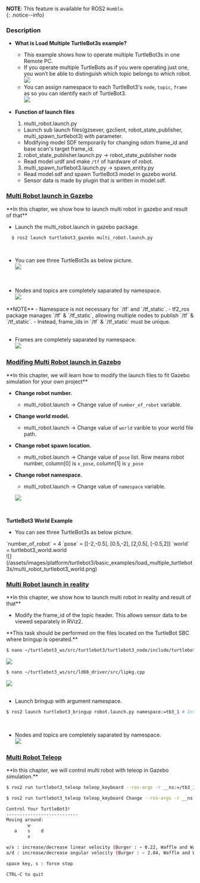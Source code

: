 
**NOTE**: This feature is available for ROS2 `Humble`.  
{: .notice--info}  


### Description  

  - **What is Load Multiple TurtleBot3s example?**  
    - This example shows how to operate multiple TurtleBot3s in one Remote PC.  
    - If you operate multiple TurtleBots as if you were operating just one, you won’t be able to distinguish which topic belongs to which robot.  
    ![](/assets/images/platform/turtlebot3/basic_examples/load_multiple_turtlebot3s/explain1.png)  
    - You can assign namespace to each TurtleBot3's `node`, `topic`, `frame` as so you can identify each of TurtleBot3.  
    ![](/assets/images/platform/turtlebot3/basic_examples/load_multiple_turtlebot3s/explain2.png)  

  - **Function of launch files**  
    1. multi_robot.launch.py  
      - Launch sub launch files(gzsever, gzclient, robot_state_publisher, multi_spawn_turtlebot3) with parameter.  
      - Modifying model SDF temporarily for changing odom frame_id and base scan's target frame_id.  
    2. robot_state_publisher.launch.py → robot_state_publisher node  
      - Read model urdf and make `/tf` of hardware of robot.  
    3. multi_spawn_turtlebot3.launch.py → spawn_entity.py  
      - Read model.sdf and spawn TurtleBot3 model in gazebo world.  
      - Sensor data is made by plugin that is written in model.sdf.  

### [Multi Robot launch in Gazebo](#multi-robot-launch-in-gazebo)  

<div class="notice">  
  **In this chapter, we show how to launch multi robot in gazebo and result of that**  
</div>  

- Launch the multi_robot.launch in gazebo package.  
```bash
  $ ros2 launch turtlebot3_gazebo multi_robot.launch.py  
```  
<br>

- You can see three TurtleBot3s as below picture.  
   ![](/assets/images/platform/turtlebot3/basic_examples/load_multiple_turtlebot3s/multi_robot_gazebo.png)  
<br>

- Nodes and topics are completely saparated by namespace.  
  ![](/assets/images/platform/turtlebot3/basic_examples/load_multiple_turtlebot3s/node_graph_gazebo.png)  

<div class="notice--info">
**NOTE**  
  - Namespace is not necessary for `/tf` and `/tf_static`.  
  - tf2_ros package manages `/tf` & `/tf_static`, allowing multiple nodes to publish `/tf` & `/tf_static`.  
  - Instead, frame_ids in `/tf` & `/tf_static` must be unique.  
</div>
<br>

- Frames are completely saparated by namespace.  
  ![](/assets/images/platform/turtlebot3/basic_examples/load_multiple_turtlebot3s/frames_graph_gazebo.png)  

### [Modifing Multi Robot launch in Gazebo](#modifing-multi-robot-launch)  

<div class="notice">
  **In this chapter, we will learn how to modify the launch files to fit Gazebo simulation for your own project**  
</div>

- **Change robot number.**  
  - multi_robot.launch → Change value of `number_of_robot` variable.  
- **Change world model.**  
  - multi_robot.launch → Change value of `world` varible to your world file path.  
- **Change robot spawn location.**  
  - multi_robot.launch → Change value of `pose` list. Row means robot number, column[0] is `x_pose`, column[1] is `y_pose`  
- **Change robot namespace.**  
  - multi_robot.launch → Change value of `namespace` variable.  

  ![](/assets/images/platform/turtlebot3/basic_examples/load_multiple_turtlebot3s/multi_robot_code.png)  
<br>

**TurtleBot3 World Example**  
- You can see three TurtleBot3s as below picture.  
<div class="notice--info">
  `number_of_robot` = 4  
  `pose` = [[-2,-0.5], [0.5,-2], [2,0.5], [-0.5,2]]  
  `world` = turtlebot3_world.world  
</div>
  ![](/assets/images/platform/turtlebot3/basic_examples/load_multiple_turtlebot3s/multi_robot_turtlebot3_world.png)  


### [Multi Robot launch in reality](#multi-robot-launch-in-reality)  

<div class="notice">
  **In this chapter, we show how to launch multi robot in reality and result of that**  
</div>

- Modify the frame_id of the topic header. This allows sensor data to be viewed separately in RViz2.  
<div class="notice--danger">
  **This task should be performed on the files located on the TurtleBot SBC where bringup is operated.**  
</div>

```bash
$ nano ~/turtlebot3_ws/src/turtlebot3/turtlebot3_node/include/turtlebot3_node/sensors/imu.hpp  
```
  ![](/assets/images/platform/turtlebot3/basic_examples/load_multiple_turtlebot3s/imu_hpp.png)  

```bash
$ nano ~/turtlebot3_ws/src/ld08_driver/src/lipkg.cpp  
```
  ![](/assets/images/platform/turtlebot3/basic_examples/load_multiple_turtlebot3s/lipkg_cpp.png)  
<br>

- Launch bringup with argument namespace.  
```bash
$ ros2 launch turtlebot3_bringup robot.launch.py namespace:=tb3_1 # Insert what you want to use as namespace
```
<br>

- Nodes and topics are completely saparated by namespace.  
  ![](/assets/images/platform/turtlebot3/basic_examples/load_multiple_turtlebot3s/node_graph_reality.png)  



### [Multi Robot Teleop](#multi-robot-teleop)
<div class="notice">
  **In this chapter, we will control multi robot with teleop in Gazebo simulation.**  
</div>

```bash
$ ros2 run turtlebot3_teleop teleop_keyboard --ros-args -r __ns:=/tb3_1 # Change the number to the robot you want to control  
```  
```bash
$ ros2 run turtlebot3_teleop teleop_keyboard Change --ros-args -r __ns:=/tb3_1

Control Your TurtleBot3!
---------------------------
Moving around:
        w
   a    s    d
        x

w/x : increase/decrease linear velocity (Burger : ~ 0.22, Waffle and Waffle Pi : ~ 0.26)
a/d : increase/decrease angular velocity (Burger : ~ 2.84, Waffle and Waffle Pi : ~ 1.82)

space key, s : force stop

CTRL-C to quit
```



[Multi Robot launch in Gazebo]: #multi-robot-launch-in-gazebo 
[Modifing Multi Robot launch in Gazebo]: #modifing-multi-robot-launch  
[Multi Robot launch in reality]: #multi-robot-launch-in-reality  
[Multi Robot Teleop]: #multi-robot-teleop
